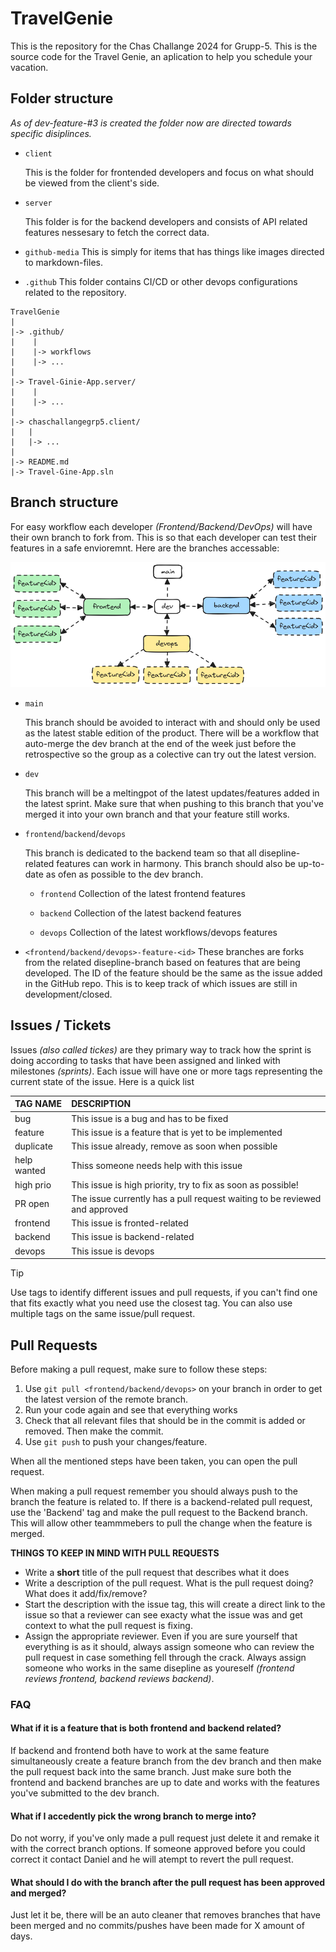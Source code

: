 # TravelGenie
This is the repository for the Chas Challange 2024 for Grupp-5. This is the source code for the Travel Genie, an aplication to help you schedule your vacation.

## Folder structure
*As of dev-feature-#3 is created the folder now are directed towards specific disiplinces.*
- `client`

   This is the folder for frontended developers and focus on what should be viewed from the client's side.

- `server`

   This folder is for the backend developers and consists of API related features nessesary to fetch the correct data.

- `github-media`
   This is simply for items that has things like images directed to markdown-files.

- `.github`
   This folder contains CI/CD or other devops configurations related to the repository.

```
TravelGenie
|
|-> .github/
|    |
|    |-> workflows
|    |-> ...
|
|-> Travel-Ginie-App.server/
|    |
|    |-> ...
|
|-> chaschallangegrp5.client/
|   |
|   |-> ...
|
|-> README.md
|-> Travel-Gine-App.sln
```

## Branch structure
For easy workflow each developer *(Frontend/Backend/DevOps)* will have their own branch to fork from. This is so that each developer can test their features in a safe envioremnt. Here are the branches accessable:

![image if branch structure](github-media/branch-structure.png)

- `main`

  This branch should be avoided to interact with and should only be used as the latest stable edition of the product. There will be a workflow that auto-merge the dev branch at the end of the week just before the retrospective so the group as a colective can try out the latest version.

- `dev`

  This branch will be a meltingpot of the latest updates/features added in the latest sprint. Make sure that when pushing to this branch that you've merged it into your own branch and that your feature still works.

- `frontend`/`backend`/`devops`

  This branch is dedicated to the backend team so that all disepline-related features can work in harmony. This branch should also be up-to-date as ofen as possible to the dev branch.
   - `frontend`
  Collection of the latest frontend features

   - `backend`
   Collection of the latest backend features
   
   - `devops`
  Collection of the latest workflows/devops features

- `<frontend/backend/devops>-feature-<id>`
   These branches are forks from the related disepline-branch based on features that are being developed. The ID of the feature should be the same as the issue added in the GitHub repo. This is to keep track of which issues are still in development/closed.

## Issues / Tickets
Issues *(also called tickes)* are they primary way to track how the sprint is doing according to tasks that have been assigned and linked with milestones *(sprints)*. Each issue will have one or more tags representing the current state of the issue. Here is a quick list

| TAG NAME    | DESCRIPTION                                                                |
| :--         | :--                                                                        |
| bug         | This issue is a bug and has to be fixed                                    |
| feature     | This issue is a feature that is yet to be implemented                      |
| duplicate   | This issue already, remove as soon when possible                           |
| help wanted | Thiss someone needs help with this issue                                   |
| high prio   | This issue is high priority, try to fix as soon as possible!               |
| PR open     | The issue currently has a pull request waiting to be reviewed and approved |
| frontend    | This issue is fronted-related                                              | 
| backend     | This issue is backend-related                                              | 
| devops      | This issue is devops                                                       | 

> [!TIP]
> Use tags to identify different issues and pull requests, if you can't find one that fits exactly what you need use the closest tag. You can also use multiple tags on the same issue/pull request.

## Pull Requests
Before making a pull request, make sure to follow these steps:
1. Use `git pull <frontend/backend/devops>` on your branch in order to get the latest version of the remote branch.
2. Run your code again and see that everything works
3. Check that all relevant files that should be in the commit is added or removed. Then make the commit.
4. Use `git push` to push your changes/feature.

When all the mentioned steps have been taken, you can open the pull request.

When making a pull request remember you should always push to the branch the feature is related to. If there is a backend-related pull request, use the 'Backend' tag and make the pull request to the Backend branch. This will allow other teammmebers to pull the change when the feature is merged.

**THINGS TO KEEP IN MIND WITH PULL REQUESTS**
- Write a **short** title of the pull request that describes what it does
- Write a description of the pull request. What is the pull request doing? What does it add/fix/remove?
- Start the description with the issue tag, this will create a direct link to the issue so that a reviewer can see exacty what the issue was and get context to what the pull request is fixing.
- Assign the appropriate reviewer. Even if you are sure yourself that everything is as it should, always assign someone who can review the pull request in case something fell through the crack. Always assign someone who works in the same disepline as youreself *(frontend reviews frontend, backend reviews backend)*.

### FAQ

#### What if it is a feature that is both frontend and backend related?
If backend and frontend both have to work at the same feature simultaneously create a feature branch from the dev branch and then make the pull request back into the same branch. Just make sure both the frontend and backend branches are up to date and works with the features you've submitted to the dev branch.

#### What if I accedently pick the wrong branch to merge into?
Do not worry, if you've only made a pull request just delete it and remake it with the correct branch options. If someone approved before you could correct it contact Daniel and he will atempt to revert the pull request.

#### What should I do with the branch after the pull request has been approved and merged?
Just let it be, there will be an auto cleaner that removes branches that have been merged and no commits/pushes have been made for X amount of days.
